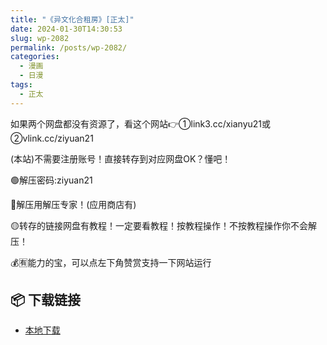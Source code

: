 ```yaml
---
title: "《异文化合租房》[正太]"
date: 2024-01-30T14:30:53
slug: wp-2082
permalink: /posts/wp-2082/
categories:
  - 漫画
  - 日漫
tags:
  - 正太
---
```


如果两个网盘都没有资源了，看这个网站👉①link3.cc/xianyu21或②vlink.cc/ziyuan21

(本站)不需要注册账号！直接转存到对应网盘OK？懂吧！

🟢解压密码:ziyuan21

🔵解压用解压专家！(应用商店有)

🟡转存的链接网盘有教程！一定要看教程！按教程操作！不按教程操作你不会解压！

💰🈶能力的宝，可以点左下角赞赏支持一下网站运行

## 📦 下载链接
- [本地下载](https://blziyuan21.com/pay-download/2082?key=d697c05ecb&down_id=0)

